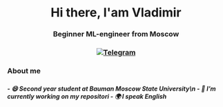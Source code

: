 <div id="header" align="center">
	<h1>Hi there, I'am Vladimir</h1>
	<h3>Beginner ML-engineer from Moscow<h3>
	<a href="https://t.me/Kuzmin_VS">
    	<img src="https://img.shields.io/badge/Telegram-blue?style=for-the-badge&logo=telegram&logoColor=white" alt="Telegram"/>
	</a>
</div>
<div id="second_block" align="left">
	<h3>About me<h3>
	<h5>	- 😄 Second year student at Bauman Moscow State University\n
			- 🔭 I’m currently working on my repositori
			- 🌍 I speak English</h5>

</div>

<!--
**vlam1n/vlam1n** is a ✨ _special_ ✨ repository because its `README.md` (this file) appears on your GitHub profile.

Here are some ideas to get you started:

- 🔭 I’m currently working on ...
- 🌱 I’m currently learning ...
- 👯 I’m looking to collaborate on ...
- 🤔 I’m looking for help with ...
- 💬 Ask me about ...
- 📫 How to reach me: ...
- 😄 Pronouns: ...
- ⚡ Fun fact: ...
-->
